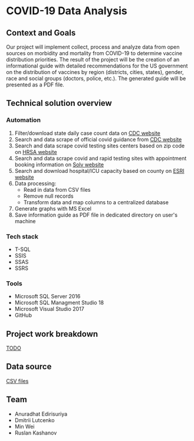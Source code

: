 # COVID-19 Data Analysis
## Context and Goals
Our project will implement collect, process and analyze data from open sources on morbidity and mortality from COVID-19 to determine vaccine distribution priorities. The result of the project will be the creation of an informational guide with detailed recommendations for the US government on the distribution of vaccines by region (districts, cities, states), gender, race and social groups (doctors, police, etc.). The generated guide will be presented as a PDF file.
## Technical solution overview
### Automation
1. Filter/download state daily case count data on [CDC website](https://data.cdc.gov/Case-Surveillance/United-States-COVID-19-Cases-and-Deaths-by-State-o/9mfq-cb36/data)
2. Search and data scrape of official covid guidance from [CDC website](https://www.cdc.gov/coronavirus/2019-ncov/hcp/duration-isolation.html)
2. Search and data scrape covid testing sites centers based on zip code on [HRSA website](https://findahealthcenter.hrsa.gov/)
3. Search and data scrape covid and rapid testing sites with appointment booking information on [Solv website](https://www.solvhealth.com/)
4. Search and download hospital/ICU capacity based on county on [ESRI website](https://coronavirus-resources.esri.com/datasets/definitivehc::definitive-healthcare-usa-hospital-beds/)
5. Data processing: 
   * Read in data from CSV files
   * Remove null records 
   * Transform data and map columns to a centralized database
6. Generate graphs with MS Excel
7. Save information guide as PDF file in dedicated directory on user's machine
### Tech stack
- T-SQL
- SSIS
- SSAS
- SSRS
### Tools
- Microsoft SQL Server 2016
- Microsoft SQL Managment Studio 18 
- Microsoft Visual Studio 2017
- GitHub
## Project work breakdown
[TODO](TODO.md)
## Data source
[CSV files](Sources.md)
## Team
- Anuradhat Edirisuriya
- Dmitrii Lutcenko  
- Min Wei        
- Ruslan Kashanov
